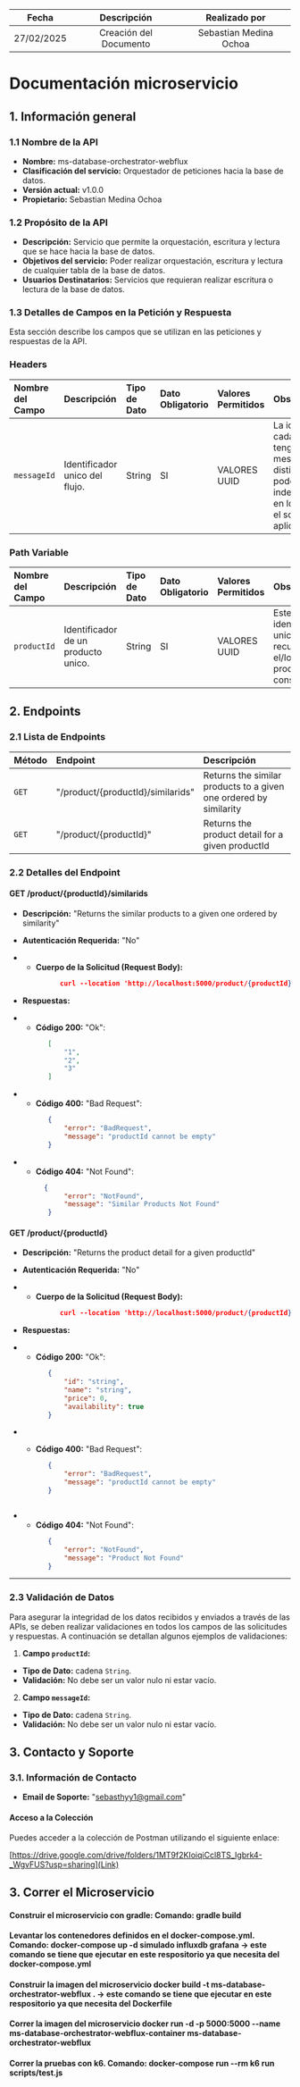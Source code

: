 |   Fecha    |      Descripción       |     Realizado por      |
|:----------:|:----------------------:|:----------------------:|
| 27/02/2025 | Creación del Documento | Sebastian Medina Ochoa |

# Documentación microservicio

## 1. Información general

### 1.1 Nombre de la API

* **Nombre:** ms-database-orchestrator-webflux
* **Clasificación del servicio:** Orquestador de peticiones hacia la base de datos.
* **Versión actual:** v1.0.0
* **Propietario:** Sebastian Medina Ochoa

### 1.2 Propósito de la API

* **Descripción:** Servicio que permite la orquestación, escritura y lectura que se hace hacia la base de datos.
* **Objetivos del servicio:** Poder realizar orquestación, escritura y lectura de cualquier tabla de la base de datos.
* **Usuarios Destinatarios:** Servicios que requieran realizar escritura o lectura de la base de datos.

### 1.3 Detalles de Campos en la Petición y Respuesta
Esta sección describe los campos que se utilizan en las peticiones y respuestas de la API.

### Headers

| Nombre del Campo | Descripción                      | Tipo de Dato | Dato Obligatorio | Valores Permitidos | Observaciones                                                                                                                 |
|:-----------------|:---------------------------------|:-------------|:-----------------|:-------------------|:------------------------------------------------------------------------------------------------------------------------------|
| `messageId`      | Identificador unico del flujo.   | String       | SI               | VALORES UUID       | La idea es que cada petición tenga un messageId distinto para poder indentificarlo en los logs en el soporte de la aplicación |

### Path Variable

| Nombre del Campo | Descripción                         | Tipo de Dato | Dato Obligatorio | Valores Permitidos | Observaciones                                                              |
|:-----------------|:------------------------------------|:-------------|:-----------------|:-------------------|:---------------------------------------------------------------------------|
| `productId`      | Identificador de un producto unico. | String       | SI               | VALORES UUID       | Este idenfiticador unico permitirá recuperar el/los producto/s a consultar |

## 2. Endpoints

### 2.1 Lista de Endpoints

| Método   | Endpoint                            | Descripción                                                       | 
|:---------|:------------------------------------|:------------------------------------------------------------------|
| `GET`    | "/product/{productId}/similarids"   | Returns the similar products to a given one ordered by similarity |
| `GET`    | "/product/{productId}"              | Returns the product detail for a given productId                  |


### 2.2 Detalles del Endpoint

#### **GET /product/{productId}/similarids**

* **Descripción:** "Returns the similar products to a given one ordered by similarity"
* **Autenticación Requerida:** "No"
* * **Cuerpo de la Solicitud (Request Body):**
      ```json lines
            curl --location 'http://localhost:5000/product/{productId}/similarids' --header 'messageId: 123'
      ```

* **Respuestas:**
* * **Código 200:** "Ok":
     ```json lines
        [
            "1",
            "2",
            "3"    
        ]
    ```
* * **Código 400:** "Bad Request":
    ```json lines
       {
           "error": "BadRequest",
           "message": "productId cannot be empty"
       }
    ```       

* * **Código 404:** "Not Found":
     ```json lines
       {
            "error": "NotFound",
            "message": "Similar Products Not Found"
        }
     ```

#### **GET /product/{productId}**

* **Descripción:** "Returns the product detail for a given productId"
* **Autenticación Requerida:** "No"
* * **Cuerpo de la Solicitud (Request Body):**
      ```json lines
            curl --location 'http://localhost:5000/product/{productId}' --header 'messageId: 123'
      ```

* **Respuestas:**
* * **Código 200:** "Ok":
     ```json lines
        {
            "id": "string",
            "name": "string",
            "price": 0,
            "availability": true
        }
    ```
    
* * **Código 400:** "Bad Request":
    ```json lines
       {
           "error": "BadRequest",
           "message": "productId cannot be empty"
       }
    ```   
    
     ```
* * **Código 404:** "Not Found":
     ```json lines
        {
            "error": "NotFound",
            "message": "Product Not Found"
        }
     ```

---

### 2.3 Validación de Datos
Para asegurar la integridad de los datos recibidos y enviados a través de las APIs, se deben realizar validaciones en todos los campos de las solicitudes y respuestas. A continuación se detallan algunos ejemplos de validaciones:

1. **Campo `productId`:**
* **Tipo de Dato:** cadena `String`.
* **Validación:** No debe ser un valor nulo ni estar vacío.

2. **Campo `messageId`:**
* **Tipo de Dato:** cadena `String`.
* **Validación:** No debe ser un valor nulo ni estar vacío.

## 3. Contacto y Soporte

### 3.1. Información de Contacto

* **Email de Soporte:** "sebasthyy1@gmail.com"

#### Acceso a la Colección

Puedes acceder a la colección de Postman utilizando el siguiente enlace:

[https://drive.google.com/drive/folders/1MT9f2KIoiqiCcl8TS_Igbrk4-_WgvFUS?usp=sharing](Link)

## 3. Correr el Microservicio

#### Construir el microservicio con gradle: Comando: gradle build
#### Levantar los contenedores definidos en el docker-compose.yml. Comando: docker-compose up -d simulado influxdb grafana -> este comando se tiene que ejecutar en este respositorio ya que necesita del docker-compose.yml
#### Construir la imagen del microservicio docker build -t ms-database-orchestrator-webflux .  -> este comando se tiene que ejecutar en este respositorio ya que necesita del Dockerfile
#### Correr la imagen del microservicio docker run -d -p 5000:5000 --name ms-database-orchestrator-webflux-container ms-database-orchestrator-webflux
#### Correr la pruebas con k6. Comando: docker-compose run --rm k6 run scripts/test.js

